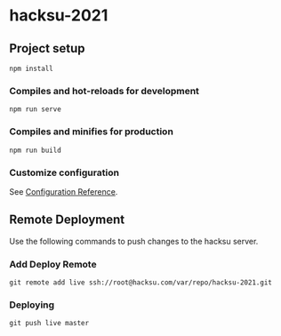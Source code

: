 # hacksu-2021

## Project setup
```
npm install
```

### Compiles and hot-reloads for development
```
npm run serve
```

### Compiles and minifies for production
```
npm run build
```

### Customize configuration
See [Configuration Reference](https://cli.vuejs.org/config/).


## Remote Deployment

Use the following commands to push changes to the hacksu server.

### Add Deploy Remote
```
git remote add live ssh://root@hacksu.com/var/repo/hacksu-2021.git
```

### Deploying
```
git push live master
```
